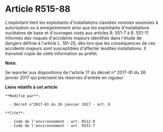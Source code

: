 # Article R515-88

L'exploitant tient les exploitants d'installations classées voisines soumises à autorisation ou à enregistrement ainsi que
les exploitants d'installations nucléaires de base et d'ouvrages visés aux articles R. 551-7 à R. 551-11 informés des risques
d'accidents majeurs identifiés dans l'étude de dangers définie à l'article    L. 181-25, dès lors que les conséquences de ces
accidents majeurs sont susceptibles d'affecter lesdites installations. Il transmet copie de cette information au préfet.

**Nota:**

Se reporter aux dispositions de l'article 17 du décret n° 2017-81 du 26 janvier 2017 qui précisent les réserves d'entrée en
vigueur.

**Liens relatifs à cet article**

	**Modifié par**:

	  - Décret n°2017-81 du 26 janvier 2017 - art. 6

	**Cite**:

	  - Code de l'environnement - art. R512-9
	  - Code de l'environnement - art. R551-7
